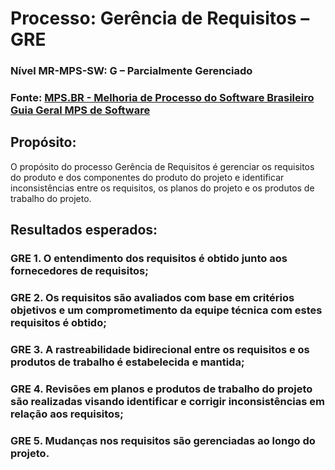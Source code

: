 # Processo: Gerência de Requisitos – GRE 
### Nível MR-MPS-SW: G – Parcialmente Gerenciado
### Fonte: [MPS.BR - Melhoria de Processo do Software Brasileiro Guia Geral MPS de Software](https://www.softex.br/wp-content/uploads/2013/07/MPS.BR_Guia_Geral_Software_2012-c-ISBN-1.pdf)

## Propósito:
O propósito do processo Gerência de Requisitos é gerenciar os requisitos do produto e dos componentes do produto do projeto e identificar inconsistências entre os requisitos, os planos do projeto e os produtos de trabalho do projeto.

## Resultados esperados:

### GRE 1. O entendimento dos requisitos é obtido junto aos fornecedores de requisitos;
### GRE 2. Os requisitos são avaliados com base em critérios objetivos e um comprometimento da equipe técnica com estes requisitos é obtido;
### GRE 3. A rastreabilidade bidirecional entre os requisitos e os produtos de trabalho é estabelecida e mantida;
### GRE 4. Revisões em planos e produtos de trabalho do projeto são realizadas visando identificar e corrigir inconsistências em relação aos requisitos;
### GRE 5. Mudanças nos requisitos são gerenciadas ao longo do projeto.